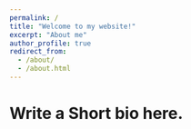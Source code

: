 ```yaml
---
permalink: /
title: "Welcome to my website!"
excerpt: "About me"
author_profile: true
redirect_from: 
  - /about/
  - /about.html
---
```


Write a Short bio here.
======
